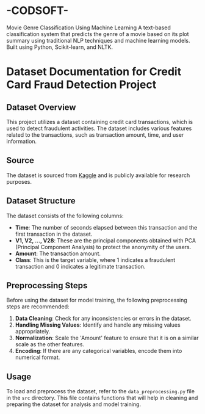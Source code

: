 # -CODSOFT-
Movie Genre Classification Using Machine Learning A text-based classification system that predicts the genre of a movie based on its plot summary using traditional NLP techniques and machine learning models. Built using Python, Scikit-learn, and NLTK.


# Dataset Documentation for Credit Card Fraud Detection Project

## Dataset Overview
This project utilizes a dataset containing credit card transactions, which is used to detect fraudulent activities. The dataset includes various features related to the transactions, such as transaction amount, time, and user information.

## Source
The dataset is sourced from [Kaggle](https://www.kaggle.com/datasets/dalpozz/creditcard-fraud) and is publicly available for research purposes.

## Dataset Structure
The dataset consists of the following columns:

- **Time**: The number of seconds elapsed between this transaction and the first transaction in the dataset.
- **V1, V2, ..., V28**: These are the principal components obtained with PCA (Principal Component Analysis) to protect the anonymity of the users.
- **Amount**: The transaction amount.
- **Class**: This is the target variable, where 1 indicates a fraudulent transaction and 0 indicates a legitimate transaction.

## Preprocessing Steps
Before using the dataset for model training, the following preprocessing steps are recommended:

1. **Data Cleaning**: Check for any inconsistencies or errors in the dataset.
2. **Handling Missing Values**: Identify and handle any missing values appropriately.
3. **Normalization**: Scale the 'Amount' feature to ensure that it is on a similar scale as the other features.
4. **Encoding**: If there are any categorical variables, encode them into numerical format.

## Usage
To load and preprocess the dataset, refer to the `data_preprocessing.py` file in the `src` directory. This file contains functions that will help in cleaning and preparing the dataset for analysis and model training.
